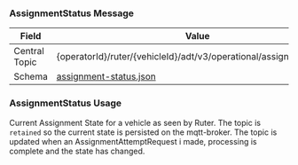 ### AssignmentStatus Message
| Field         | Value                                                                                         |
|---------------|-----------------------------------------------------------------------------------------------|
| Central Topic | {operatorId}/ruter/{vehicleId}/adt/v3/operational/assignment/status                           |
| Schema        | [ assignment-status.json ](json-schemas/operational/assignment/status/assignment-status.json) |

### AssignmentStatus Usage
Current Assignment State for a vehicle as seen by Ruter. The topic is `retained` so the current state is persisted on the mqtt-broker.
The topic is updated when an AssignmentAttemptRequest i made, processing is complete and the state has changed. 
